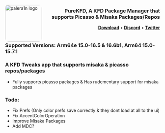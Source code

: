 <p align="left">
  <img align="left" height="120" src="https://github.com/Lrdsnow/PureKFD/blob/main/PurityKFD/AppIcon.png?raw=true" alt="palera1n logo" style="float: left; border-radius: 10px;"/>
</p>
<h3 align="right">PureKFD, A KFD Package Manager that supports Picasso & Misaka Packages/Repos</h3> 

<p  align="right" >
  <strong><a  href="https://github.com/Lrdsnow/PureKFD/releases/latest">Download</a></strong>
  •
  <strong><a  href="https://discord.gg/Kh8aKRfD3K">Discord</a></strong>
  •
  <strong><a  href="https://twitter.com/Lrdsnow101">Twitter</a></strong>
</p>
<div class="clear"></div>


#

### Supported Versions: Arm64e 15.0-16.5 & 16.6b1, Arm64 15.0-15.7.1

### A KFD Tweaks app that supports misaka & picasso repos/packages
- Fully supports picasso packages & Has rudementary support for misaka packages

### Todo:
- Fix Prefs (Only color prefs save correctly & they dont load at all to the ui)
- Fix AccentColorOperation
- Improve Misaka Packages
- Add MDC?
